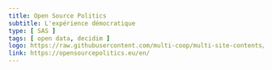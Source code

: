 ```yaml
---
title: Open Source Politics
subtitle: L'expérience démocratique
type: [ SAS ]
tags: [ open data, decidim ]
logo: https://raw.githubusercontent.com/multi-coop/multi-site-contents/main/texts/network/images/open-source-politics.svg
link: https://opensourcepolitics.eu/en/
---
```

